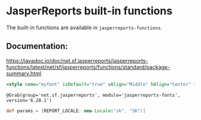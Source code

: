 # JasperReports built-in functions 

The built-in functions are available in `jasperreports-functions`. 

## Documentation: 

https://javadoc.io/doc/net.sf.jasperreports/jasperreports-functions/latest/net/sf/jasperreports/functions/standard/package-summary.html

```xml
<style name="myfont" isDefault="true" vAlign="Middle" hAlign="Center" fontName="DejaVu Sans"/>
```

```
@Grab(group='net.sf.jasperreports', module='jasperreports-fonts', version='6.20.1')
```

```groovy
def params = [REPORT_LOCALE: new Locale("sk", "SK")]
```

